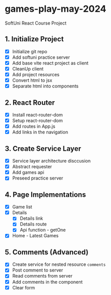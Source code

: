 # games-play-may-2024
SoftUni React Course Project

## 1. Initialize Project
- [x] Initialize git repo
- [x] Add softuni practice server
- [x] Add base vite react project as client
- [x] CleanUp client
- [x] Add project resources
- [x] Convert html to jsx
- [x] Separate html into components
## 2. React Router
- [x] Install react-router-dom
- [x] Setup react-router-dom
- [x] Add routes in App.js
- [x] Add links in the navigation
## 3. Create Service Layer
- [x] Service layer architecture disccusion
- [x] Abstract requester
- [x] Add games api
- [x] Preseed practice server
## 4. Page Implementations
- [x] Game list
- [x] Details
  - [x] Details link
  - [x] Details route
  - [x] Api function - getOne
- [x] Home - Latest Games
## 5. Comments (Advanced)
- [x] Create service for nested resource `comments`
- [x] Post comment to server
- [x] Read comments from server
- [x] Add comments in the component
- [x] Clear form
